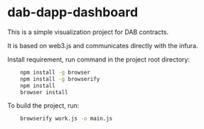 # dab-dapp-dashboard



This is a simple visualization project for DAB contracts.

It is based on web3.js and communicates directly with the infura.

Install requirement, run command in the project root directory:
``` sh
    npm install -g browser
    npm install -g browserify
    npm install
    browser install
```

To build the project, run:
``` sh
    browserify work.js -o main.js
```


